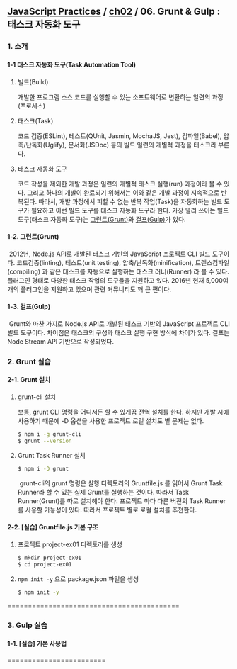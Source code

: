 ## [JavaScript Practices](https://github.com/kickscar-javascript/basic-practices) / [ch02](https://github.com/kickscar-javascript/basic-practices/tree/master/ch02) / 06. Grunt & Gulp : 태스크 자동화 도구

### 1. 소개

#### 1-1 태스크 자동화 도구(Task Automation Tool)

1. 빌드(Build)

   개발한 프로그램 소스 코드를 실행할 수 있는 소프트웨어로 변환하는 일련의 과정(프로세스)

2. 태스크(Task)

   코드 검증(ESLint), 테스트(QUnit, Jasmin, MochaJS, Jest), 컴파일(Babel), 압축/난독화(Uglify), 문서화(JSDoc) 등의 빌드 일련의 개별적 과정을 태스크라 부른다. 

3. 태스크 자동화 도구

   코드 작성을 제외한 개발 과정은 일련의 개별적 태스크 실행(run) 과정이라 볼 수 있다. 그리고 하나의 개발이 완료되기 위해서는 이와 같은 개발 과정이 지속적으로 반복된다. 따라서, 개발 과정에서 피할 수 없는 반복 작업(Task)을 자동화하는 빌드 도구가 필요하고 이런 빌드 도구를 태스크 자동화 도구라 한다. 가장 널리 쓰이는 빌드 도구(태스크 자동화 도구)는 [그런트(Grunt)](http://gruntjs.com)와 [걸프(Gulp)](http://gulpjs.com)가 있다.

#### 1-2. 그런트(Grunt)

​	2012년, Node.js API로 개발된 태스크 기반의 JavaScript 프로젝트 CLI 빌드 도구이다. 코드검증(linting), 테스트(unit testing), 압축/난독화(minification), 트랜스컴파일(compiling) 과 같은 태스크를 자동으로 실행하는 태스크 러너(Runner) 라 볼 수 있다. 플러그인 형태로 다양한 태스크 작업의 도구들을 지원하고 있다. 2016년 현재 5,000여 개의 플러그인을 지원하고 있으며 관련 커뮤니티도 꽤 큰 편이다.  

#### 1-3. 걸프(Gulp)

​	Grunt와 마찬 가지로 Node.js API로 개발된 태스크 기반의 JavaScript 프로젝트 CLI 빌드 도구이다. 차이점은 태스크의 구성과 태스크 실행 구현 방식에 차이가 있다. 걸프는 Node Stream API 기반으로 작성되었다.

### 2. Grunt 실습

#### 2-1. Grunt 설치

1. grunt-cli 설치

   보통, grunt CLI 명령을 어디서든 할 수 있게끔 전역 설치를 한다. 하지만 개발 시에 사용하기 때문에 -D 옵션을 사용한 프로젝트 로컬 설치도 별 문제는 없다. 

   ```bash
   $ npm i -g grunt-cli
   $ grunt --version
   ```

2. Grunt Task Runner 설치

   ```bash
   $ npm i -D grunt
   ```

   ​	grunt-cli의 grunt 명령은 실행 디렉토리의 Gruntfile.js 를 읽어서 Grunt Task Runner라 할 수 있는 실제 Grunt를  실행하는 것이다.  따라서 Task Runner(Grunt)를 따로 설치해야 한다.  프로젝트 마다 다른 버젼의 Task Runner를 사용할 가능성이 있다. 따라서 프로젝트 별로 로컬 설치를 추천한다.

#### 2-2. [실습] Gruntfile.js 기본 구조

1. 프로젝트 project-ex01 디렉토리를 생성

   ```bash
   $ mkdir project-ex01
   $ cd project-ex01
   ```

2. `npm init -y` 으로 package.json 파일을 생성

   ```bash
   $ npm init -y
   ```

==========================================

### 3. Gulp 실습

#### 1-1. [실습] 기본 사용법

========================